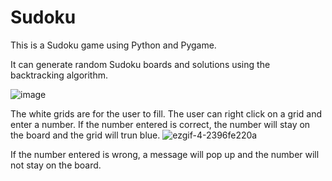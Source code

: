 # Sudoku

This is a Sudoku game using Python and Pygame.

It can generate random Sudoku boards and solutions using the backtracking algorithm.

![image](https://user-images.githubusercontent.com/95162919/210281531-a79ff0c9-b1a1-4476-b0bc-d832735e2eae.png)

The white grids are for the user to fill.
The user can right click on a grid and enter a number.
If the number entered is correct, the number will stay on the board and the grid will trun blue.
![ezgif-4-2396fe220a](https://user-images.githubusercontent.com/95162919/210282699-fd6fa46d-a7e6-411e-b601-717466a0a084.gif)


If the number entered is wrong, a message will pop up and the number will not stay on the board.

